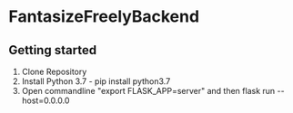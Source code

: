 # FantasizeFreelyBackend



## Getting started


1. Clone Repository
2. Install Python 3.7   -   pip install python3.7
3. Open commandline "export FLASK_APP=server" and then flask run --host=0.0.0.0

